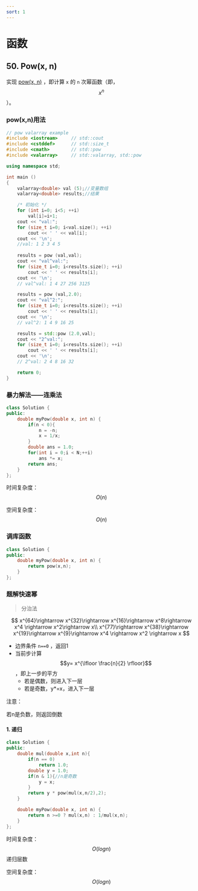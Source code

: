 ```yaml
---
sort: 1
---
```


# 函数

## 50. Pow(x, n)

实现 [pow(x, n)](https://www.cplusplus.com/reference/valarray/pow/) ，即计算 `x` 的 `n` 次幂函数（即，$$x^n$$ ）。

### pow(x,n)用法

```c++
// pow valarray example
#include <iostream>     // std::cout
#include <cstddef>      // std::size_t
#include <cmath>        // std::pow
#include <valarray>     // std::valarray, std::pow

using namespace std;

int main ()
{
    valarray<double> val (5);//变量数组
    valarray<double> results;//结果

    /* 初始化 */
    for (int i=0; i<5; ++i) 
        val[i]=i+1;
    cout << "val:";
    for (size_t i=0; i<val.size(); ++i) 
        cout << ' ' << val[i];
    cout << '\n';
	//val: 1 2 3 4 5
    
    results = pow (val,val);
    cout << "val^val:";
    for (size_t i=0; i<results.size(); ++i) 
        cout << ' ' << results[i];
    cout << '\n';
    // val^val: 1 4 27 256 3125

    results = pow (val,2.0);
    cout << "val^2:";
    for (size_t i=0; i<results.size(); ++i) 
        cout << ' ' << results[i];
    cout << '\n';
    // val^2: 1 4 9 16 25

    results = std::pow (2.0,val);
    cout << "2^val:";
    for (size_t i=0; i<results.size(); ++i) 
        cout << ' ' << results[i];
    cout << '\n';
    // 2^val: 2 4 8 16 32

    return 0;
}
```

### 暴力解法——连乘法

```c++
class Solution {
public:
    double myPow(double x, int n) {
        if(n < 0){
            n = -n;
            x = 1/x;
        }
        double ans = 1.0;
        for(int i = 0;i < N;++i)
            ans *= x;
        return ans;
    }
};
```

时间复杂度：$$O(n)$$

空间复杂度：$$O(n)$$

### 调库函数

```c++
class Solution {
public:
    double myPow(double x, int n) {
        return pow(x,n);
    }
};
```

### 题解快速幂

>   分治法

$$
x^{64}\rightarrow x^{32}\rightarrow x^{16}\rightarrow x^8\rightarrow x^4 \rightarrow x^2\rightarrow  x\\
x^{77}\rightarrow x^{38}\rightarrow x^{19}\rightarrow x^{9}\rightarrow x^4 \rightarrow x^2 \rightarrow x
$$

-   边界条件 `n==0` ，返回1
-   当前步计算 $$y= x^{\lfloor \frac{n}{2} \rfloor}$$ ，即上一步的平方
    -   若是偶数，则进入下一层
    -   若是奇数，y\*=x，进入下一层 

注意：

若n是负数，则返回倒数

#### 1. 递归

```c++
class Solution {
public:
    double mul(double x,int n){
        if(n == 0)
            return 1.0;
        double y = 1.0;
        if(n & 1){//n是奇数
            y = x;
        }
        return y * pow(mul(x,n/2),2);
    }

    double myPow(double x, int n) { 
        return n >=0 ? mul(x,n) : 1/mul(x,n);
    }
};
```

时间复杂度：$$O(logn)$$ 递归层数

空间复杂度：$$O(logn)$$



